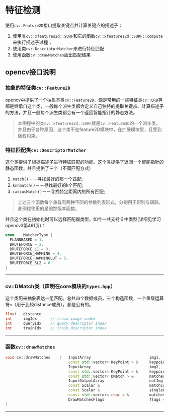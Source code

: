 # 特征检测
使用`cv::Feature2D`接口提取关键点并计算关键点的描述子：
1. 使用类`cv::xfeatures2d::SURF`和它的函数`cv::xfeatures2d::SURF::compute`来执行描述子过程；
2. 使用类`cv::DescriptorMatcher`来进行特征匹配
3. 使用函数`cv::drawMatches`画出匹配结果

## opencv接口说明

### 抽象的特征类`cv::Feature2D`
opencv中提供了一个抽象基类`cv::Feature2D`，像是常用的一些特征类`cv::ORB`等都是继承自这个类，一般每个派生类都会定义自己独特的提取关键点、计算描述子的方法，并且一般每个派生类都会有一个返回智能指针的静态方法。

> 本例程中的类`cv::xfeatures2d::SURF`就是`cv::Feature2D`的一个派生类。并且由于各种原因，这个类不在feature2D模块中，在扩展模块里，且受到版权约束。

### 特征匹配类`cv::DescriptorMatcher`
这个类提供了根据描述子进行特征匹配的功能。这个类提供了返回一个智能指针的静态函数，并且提供了三个（不同匹配方式）
1. `match()`－－寻找最好的那一个匹配;
2. `knnmatch()`－－寻找最好的k个匹配;
3. `radiusMatch()`－－寻找特定距离内的所有匹配;

> 上述三个函数每个重载有两种不同的参数列表形式，分别用于识别与跟踪。此例程使用的是跟踪版本函数。

并且这个类在初始化时可以选择匹配器类型，如今一共支持６中类型(详细见学习opencv3第461页)：
```cpp
enum  	MatcherType { 
  FLANNBASED = 1, 
  BRUTEFORCE = 2, 
  BRUTEFORCE_L1 = 3, 
  BRUTEFORCE_HAMMING = 4, 
  BRUTEFORCE_HAMMINGLUT = 5, 
  BRUTEFORCE_SL2 = 6 
}
```
---

### cv::DMatch类（声明在core模块的`types.hpp`）
这个类用来抽象表达一组匹配。总共四个数据成员，三个构造函数，一个重载运算符`<`（用于比较distance成员），都是公有的。
```cpp
float 	distance 
int 	imgIdx      // train image index
int 	queryIdx    // query descriptor index
int 	trainIdx    // train descriptor index
```
---

### 函数`cv::drawMatches`
```cpp
void cv::drawMatches	(	InputArray 	                        img1,
                            const std::vector< KeyPoint > & 	keypoints1,
                            InputArray 	                        img2,
                            const std::vector< KeyPoint > & 	keypoints2,
                            const std::vector< DMatch > & 	    matches1to2,
                            InputOutputArray 	                outImg,
                            const Scalar & 	                    matchColor = Scalar::all(-1),
                            const Scalar & 	                    singlePointColor = Scalar::all(-1),
                            const std::vector< char > & 	    matchesMask = std::vector< char >(), 
                            DrawMatchesFlags 	                flags = DrawMatchesFlags::DEFAULT 
)	
```
---


